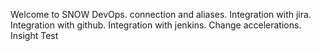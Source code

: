 Welcome to SNOW DevOps.
connection and aliases.
Integration with jira.
Integration with github.
Integration with jenkins.
Change accelerations.
Insight
Test
